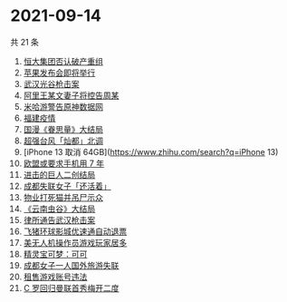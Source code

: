 # 2021-09-14

共 21 条

<!-- BEGIN -->
<!-- 最后更新时间 Tue Sep 14 2021 15:12:48 GMT+0800 (China Standard Time) -->

1. [恒大集团否认破产重组](https://www.zhihu.com/search?q=恒大)
1. [苹果发布会即将举行](https://www.zhihu.com/search?q=苹果发布会)
1. [武汉光谷枪击案](https://www.zhihu.com/search?q=武汉枪击)
1. [阿里王某文妻子将控告周某](https://www.zhihu.com/search?q=王某文)
1. [米哈游警告原神数据网](https://www.zhihu.com/search?q=原神)
1. [福建疫情](https://www.zhihu.com/search?q=福建疫情)
1. [国漫《眷思量》大结局](https://www.zhihu.com/search?q=眷思量)
1. [超强台风「灿都」北调](https://www.zhihu.com/search?q=灿都)
1. [iPhone 13 取消 64GB](https://www.zhihu.com/search?q=iPhone 13)
1. [欧盟或要求手机用 7 年](https://www.zhihu.com/search?q=手机能用7年)
1. [进击的巨人二创结局](https://www.zhihu.com/search?q=进击的巨人)
1. [成都失联女子「还活着」](https://www.zhihu.com/search?q=成都女子失联)
1. [物业打死猫并吊尸示众](https://www.zhihu.com/search?q=物业打死猫)
1. [《云南虫谷》大结局](https://www.zhihu.com/search?q=云南虫谷)
1. [律所通告武汉枪击案](https://www.zhihu.com/search?q=武汉枪击)
1. [飞猪环球影城优速通自动退票](https://www.zhihu.com/search?q=北京环球影城)
1. [美无人机操作员游戏玩家居多](https://www.zhihu.com/search?q=无人机)
1. [精灵宝可梦：可可](https://www.zhihu.com/search?q=精灵宝可梦可可)
1. [成都女子一人国外旅游失联](https://www.zhihu.com/search?q=成都女子失联)
1. [租售游戏账号违法](https://www.zhihu.com/search?q=租号)
1. [C 罗回归曼联首秀梅开二度](https://www.zhihu.com/search?q=C罗)

<!-- END -->

